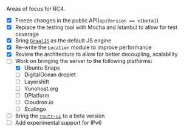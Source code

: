 Areas of focus for RC4.

- [x] Freeze changes in the public API(`apiVersion == v1beta1`)
- [x] Replace the testing tool with Mocha and Istanbul to allow for test coverage
- [x] Bring [`GraalJS`](https://www.graalvm.org) as the default JS engine
- [x] Re-write the `Location` module to improve performance
- [x] Review the architecture to allow for better decoupling, scalability
- [ ] Work on bringing the server to the following platforms:
    - [x] Ubuntu Snaps
    - [ ] DigitalOcean droplet
    - [ ] Layershift
    - [ ] Yunohost.org
    - [ ] DPlatform
    - [ ] Cloudron.io
    - [ ] Scalingo
- [ ] Bring the [`routr-ui`](https://github.com/fonoster/routr-ui) to a beta version
- [ ] Add experimental support for IPv6
